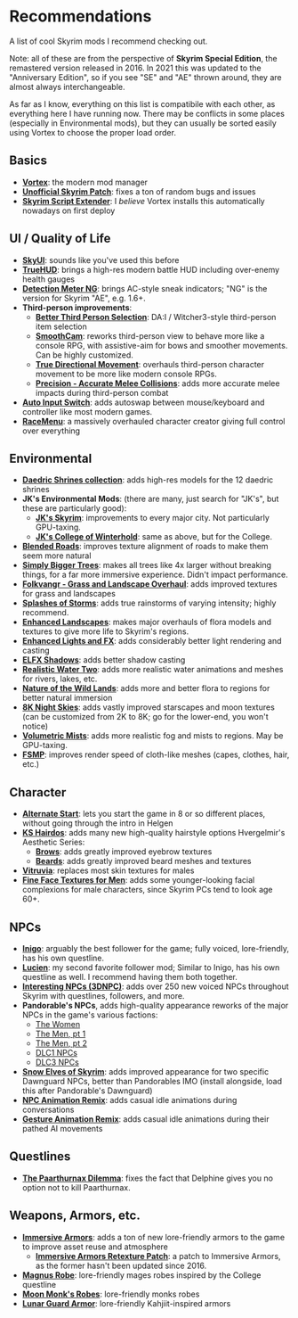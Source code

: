 # Recommendations

A list of cool Skyrim mods I recommend checking out.

Note: all of these are from the perspective of **Skyrim Special Edition**, the remastered version released in 2016. In 2021 this was updated to the "Anniversary Edition", so if you see "SE" and "AE" thrown around, they are almost always interchangeable.

As far as I know, everything on this list is compatibile with each other, as everything here I have running now. There may be conflicts in some places (especially in Environmental mods), but they can usually be sorted easily using Vortex to choose the proper load order.

## Basics

- **[Vortex](https://www.nexusmods.com/about/vortex/)**: the modern mod manager
- **[Unofficial Skyrim Patch](https://www.nexusmods.com/skyrimspecialedition/mods/266)**: fixes a ton of random bugs and issues
- **[Skyrim Script Extender](https://www.nexusmods.com/skyrimspecialedition/mods/30379)**: I _believe_ Vortex installs this automatically nowadays on first deploy

## UI / Quality of Life

- **[SkyUI](https://www.nexusmods.com/skyrimspecialedition/mods/12604)**: sounds like you've used this before
- **[TrueHUD](https://www.nexusmods.com/skyrimspecialedition/mods/62775)**: brings a high-res modern battle HUD including over-enemy health gauges
- **[Detection Meter NG](https://www.nexusmods.com/skyrimspecialedition/mods/77350)**: brings AC-style sneak indicators; "NG" is the version for Skyrim "AE", e.g. 1.6+.
- **Third-person improvements**:
    - **[Better Third Person Selection](https://www.nexusmods.com/skyrimspecialedition/mods/64339)**: DA:I / Witcher3-style third-person item selection
    - **[SmoothCam](https://www.nexusmods.com/skyrimspecialedition/mods/41252)**: reworks third-person view to behave more like a console RPG, with assistive-aim for bows and smoother movements. Can be highly customized.
    - **[True Directional Movement](https://www.nexusmods.com/skyrimspecialedition/mods/51614)**: overhauls third-person character movement to be more like modern console RPGs.
    - **[Precision - Accurate Melee Collisions](https://www.nexusmods.com/skyrimspecialedition/mods/72347)**: adds more accurate melee impacts during third-person combat
- **[Auto Input Switch](https://www.nexusmods.com/skyrimspecialedition/mods/54309)**: adds autoswap between mouse/keyboard and controller like most modern games.
- **[RaceMenu](https://www.nexusmods.com/skyrimspecialedition/mods/19080)**: a massively overhauled character creator giving full control over everything

## Environmental

- **[Daedric Shrines collection](https://next.nexusmods.com/skyrimspecialedition/collections/tdqfkc)**: adds high-res models for the 12 daedric shrines
- **JK's Environmental Mods**: (there are many, just search for "JK's", but these are particularly good):
    - **[JK's Skyrim](https://www.nexusmods.com/skyrimspecialedition/mods/6289)**: improvements to every major city. Not particularly GPU-taxing.
    - **[JK's College of Winterhold](https://www.nexusmods.com/skyrimspecialedition/mods/65676)**: same as above, but for the College.
- **[Blended Roads](https://www.nexusmods.com/skyrimspecialedition/mods/8834)**: improves texture alignment of roads to make them seem more natural
- **[Simply Bigger Trees](https://www.nexusmods.com/skyrimspecialedition/mods/5281)**: makes all trees like 4x larger without breaking things, for a far more immersive experience. Didn't impact performance.
- **[Folkvangr - Grass and Landscape Overhaul](https://www.nexusmods.com/skyrimspecialedition/mods/44899)**: adds improved textures for grass and landscapes
- **[Splashes of Storms](https://www.nexusmods.com/skyrimspecialedition/mods/72115)**: adds true rainstorms of varying intensity; highly recommend.
- **[Enhanced Landscapes](https://www.nexusmods.com/skyrimspecialedition/mods/18162)**: makes major overhauls of flora models and textures to give more life to Skyrim's regions.
- **[Enhanced Lights and FX](https://www.nexusmods.com/skyrimspecialedition/mods/2424)**: adds considerably better light rendering and casting
- **[ELFX Shadows](https://www.nexusmods.com/skyrimspecialedition/mods/63790)**: adds better shadow casting
- **[Realistic Water Two](https://www.nexusmods.com/skyrimspecialedition/mods/2182)**: adds more realistic water animations and meshes for rivers, lakes, etc.
- **[Nature of the Wild Lands](https://www.nexusmods.com/skyrimspecialedition/mods/63604)**: adds more and better flora to regions for better natural immersion
- **[8K Night Skies](https://www.nexusmods.com/skyrimspecialedition/mods/20301)**: adds vastly improved starscapes and moon textures (can be customized from 2K to 8K; go for the lower-end, you won't notice)
- **[Volumetric Mists](https://www.nexusmods.com/skyrimspecialedition/mods/29273)**: adds more realistic fog and mists to regions. May be GPU-taxing.
- **[FSMP](https://www.nexusmods.com/skyrimspecialedition/mods/57339)**: improves render speed of cloth-like meshes (capes, clothes, hair, etc.)

## Character

- **[Alternate Start](https://www.nexusmods.com/skyrimspecialedition/mods/272)**: lets you start the game in 8 or so different places, without going through the intro in Helgen
- **[KS Hairdos](https://www.nexusmods.com/skyrimspecialedition/mods/6817)**: adds many new high-quality hairstyle options
Hvergelmir's Aesthetic Series:
    - **[Brows](https://www.nexusmods.com/skyrimspecialedition/mods/1062)**: adds greatly improved eyebrow textures
    - **[Beards](https://www.nexusmods.com/skyrimspecialedition/mods/1067)**: adds greatly improved beard meshes and textures
- **[Vitruvia](https://www.nexusmods.com/skyrimspecialedition/mods/9112)**: replaces most skin textures for males
- **[Fine Face Textures for Men](https://www.nexusmods.com/skyrimspecialedition/mods/4759)**: adds some younger-looking facial complexions for male characters, since Skyrim PCs tend to look age 60+.

## NPCs

- **[Inigo](https://www.nexusmods.com/skyrimspecialedition/mods/1461)**: arguably the best follower for the game; fully voiced, lore-friendly, has his own questline.
- **[Lucien](https://www.nexusmods.com/skyrimspecialedition/mods/20035)**: my second favorite follower mod; Similar to Inigo, has his own questline as well. I recommend having them both together.
- **[Interesting NPCs (3DNPC)](https://www.nexusmods.com/skyrimspecialedition/mods/29194)**: adds over 250 new voiced NPCs throughout Skyrim with questlines, followers, and more.
- **Pandorable's NPCs**, adds high-quality appearance reworks of the major NPCs in the game's various factions:
    - [The Women](https://www.nexusmods.com/skyrimspecialedition/mods/19012)
    - [The Men, pt 1](https://www.nexusmods.com/skyrimspecialedition/mods/42043)
    - [The Men, pt 2](https://www.nexusmods.com/skyrimspecialedition/mods/50617)
    - [DLC1 NPCs](https://www.nexusmods.com/skyrimspecialedition/mods/24135)
    - [DLC3 NPCs](https://www.nexusmods.com/skyrimspecialedition/mods/30680)
- **[Snow Elves of Skyrim](https://www.nexusmods.com/skyrimspecialedition/mods/81981)**: adds improved appearance for two specific Dawnguard NPCs, better than Pandorables IMO (install alongside, load this after Pandorable's Dawnguard)
- **[NPC Animation Remix](https://www.nexusmods.com/skyrimspecialedition/mods/63471)**: adds casual idle animations during conversations
- **[Gesture Animation Remix](https://www.nexusmods.com/skyrimspecialedition/mods/64420)**: adds casual idle animations during their pathed AI movements

## Questlines

- **[The Paarthurnax Dilemma](https://www.nexusmods.com/skyrimspecialedition/mods/365)**: fixes the fact that Delphine gives you no option not to kill Paarthurnax.

## Weapons, Armors, etc.

- **[Immersive Armors](https://www.nexusmods.com/skyrimspecialedition/mods/3479)**: adds a ton of new lore-friendly armors to the game to improve asset reuse and atmosphere
    - **[Immersive Armors Retexture Patch](https://www.nexusmods.com/skyrimspecialedition/mods/75891)**: a patch to Immersive Armors, as the former hasn't been updated since 2016.
- **[Magnus Robe](https://www.nexusmods.com/skyrimspecialedition/mods/35623)**: lore-friendly mages robes inspired by the College questline
- **[Moon Monk's Robes](https://www.nexusmods.com/skyrimspecialedition/mods/82495)**: lore-friendly monks robes
- **[Lunar Guard Armor](https://www.nexusmods.com/skyrimspecialedition/mods/75349)**: lore-friendly Kahjiit-inspired armors
